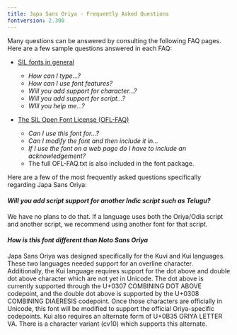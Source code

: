 ```yaml
---
title: Japa Sans Oriya - Frequently Asked Questions
fontversion: 2.300
---
```


Many questions can be answered by consulting the following FAQ pages. Here are a few sample questions answered in each FAQ:

- [SIL fonts in general](https://software.sil.org/fonts/faq)
    - *How can I type...?*
    - *How can I use font features?*
    - *Will you add support for character...?*
    - *Will you add support for script...?*
    - *WIll you help me...?*

- [The SIL Open Font License (OFL-FAQ)](https://openfontlicense.org/ofl-faq/)
    - *Can I use this font for...?*
    - *Can I modify the font and then include it in...*
    - *If I use the font on a web page do I have to include an acknowledgement?*
    - The full OFL-FAQ.txt is also included in the font package.

Here are a few of the most frequently asked questions specifically regarding Japa Sans Oriya:

#### *Will you add script support for another Indic script such as Telugu?*

We have no plans to do that. If a language uses both the Oriya/Odia script and another script, we recommend using another font for that script.

#### *How is this font different than Noto Sans Oriya*

Japa Sans Oriya was designed specifically for the Kuvi and Kui languages. These two languages needed support for an overline character. Additionally, the Kui language requires support for the dot above and double dot above character which are not yet in Unicode. The dot above is currently supported through the U+0307 COMBINING DOT ABOVE codepoint, and the double dot above is supported by the U+0308 COMBINING DIAERESIS codepoint. Once those characters are officially in Unicode, this font will be modified to support the official Oriya-specific codepoints. Kui also requires an alternate form of U+0B35 ORIYA LETTER VA. There is a character variant (cv10) which supports this alternate.
